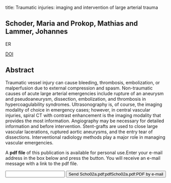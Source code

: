 title: Traumatic injuries: imaging and intervention of large arterial trauma

## Schoder, Maria and Prokop, Mathias and Lammer, Johannes
ER

<a href="https://doi.org/10.1007/s00330-002-1487-y">DOI</a>

## Abstract
Traumatic vessel injury can cause bleeding, thrombosis, embolization, or malperfusion due to external compression and spasm. Non-traumatic causes of acute large arterial emergencies include rupture of an aneurysm and pseudoaneurysm, dissection, embolization, and thrombosis in hypercoagulability syndromes. Ultrasonography is, of course, the imaging modality of choice in emergency cases; however, in central vascular injuries, spiral CT with contrast enhancement is the imaging modality that provides the most information. Angiography may be necessary for detailed information and before intervention. Stent-grafts are used to close large vascular lacerations, ruptured aortic aneurysms, and the entry tear of dissections. Interventional radiology methods play a major role in managing vascular emergencies.

A <b>pdf file</b> of this publication is available for personal use.Enter your e-mail address in the box below and press the button. You will receive an e-mail message with a link to the pdf file.
<form action="sender.php">  <input type="text" name="email">  <input type="submit" value="Send Scho02a.pdf:pdfScho02a.pdf:PDF by e-mail"></form>